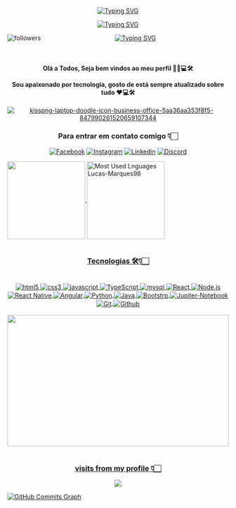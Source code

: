 <div id="badges"  align="center">

[![Typing SVG](https://readme-typing-svg.herokuapp.com?font=Arima&size=30&duration=5003&color=F7641A&background=77FFFF00&center=falso&vCenter=falso&lines=Hi!+Welcome+To+My+Profile+%F0%9F%A4%99)](https://git.io/typing-svg)

[![Typing SVG](http://i.picasion.com/gl/92/g1kC.gif)](https://github.com/Lucas-marques98/)

<p>
   <img align="left" alt="followers" title="Follow me on Github" src="https://custom-icon-badges.herokuapp.com/github/followers/Lucas-marques98?color=236ad3&labelColor=1155ba&style=for-the-badge&logo=person-add&label=Follow&logoColor=white"/></a>
  <a href="https://github.com/Lucas-marques98/Simple-View-Counter"> 
  </p>
  
  <a href="https://git.io/typing-svg"><img align="center" src="https://readme-typing-svg.herokuapp.com?font=Fira+Code&pause=1000&color=CF000E&center=falso&vCenter=falso&width=435&lines=Programa%C3%A7%C3%A3o+%E2%9D%A4%F0%9F%92%BB%F0%9F%9B%A0" alt="Typing SVG" /></a>

  </br>
  

</div>

 
<div id="badges" align="center">
<h4>
         <p align="center">Olá a Todos, Seja bem vindos ao meu perfil 🤝🏻💻🛠 </p>
        <p align="center">Sou apaixonado por tecnologia, gosto de está sempre atualizado sobre tudo ❤💻🛠</p>
</h4>

</div>

<div id="badges" align="center">
<a href="https://github.com/Lucas-marques98"><img src="https://i.ibb.co/Dkc5Bc6/kisspng-laptop-doodle-icon-business-office-5aa36aa353f8f5-847990261520659107344.png"  alt="kisspng-laptop-doodle-icon-business-office-5aa36aa353f8f5-847990261520659107344" border="0"></a>


  
</div>
 
 
 <div id="badges" align="center">
  
  
### Para entrar em contato comigo 👇🏻


[![Facebook](https://img.shields.io/badge/Facebook-1877F2?style=for-the-badge&logo=facebook&logoColor=white)](https://www.facebook.com/Lucas.19982017/)
[![Instagram](https://img.shields.io/badge/Instagram-E4405F?style=for-the-badge&logo=instagram&logoColor=white)](https://www.instagram.com/lucasmarques676/)
[![Linkedin](https://img.shields.io/badge/LinkedIn-0077B5?style=for-the-badge&logo=linkedin&logoColor=white)](https://www.linkedin.com/in/lucas-marques-8b040b169/)
[![Discord](https://img.shields.io/badge/Discord-7289DA?style=for-the-badge&logo=discord&logoColor=white)](https://discord.com/channels/@LCSMARQUES) 

</div>


<div id="badges align="center">
 <a href="https://github.com/Lucas-marques98">
  <img height="177em" align="center" src="https://github-readme-stats.vercel.app/api?username=Lucas-marques98&show_icons=true&theme=solarized-dark&include_all_commits=true&count_private=true"/>
  <img height="177em" align="center" src="https://github-readme-stats.vercel.app/api/top-langs/?username=Lucas-marques98&layout=compact&theme=solarized-dark" alt="Most Used Lnguages Lucas-Marques98" />
  
  </div>

</br>


<div id="badges" align="center">


### Tecnologias 🛠👇🏻


</div>


<div id="badges" align="center" style="display: inline_block"></br>
<img align="center" alt="html5" src="https://img.shields.io/badge/HTML5-E34F26?style=for-the-badge&logo=html5&logoColor=white">
<img align="center" alt="css3" src="https://img.shields.io/badge/CSS3-1572B6?style=for-the-badge&logo=css3&logoColor=white">
<img align="center" alt="javascript" src="https://img.shields.io/badge/JavaScript-F7DF1E?style=for-the-badge&logo=javascript&logoColor=black">
<img align="center" alt="TypeScript" src="https://img.shields.io/badge/TypeScript-007ACC?style=for-the-badge&logo=typescript&logoColor=white">
<img align="center" alt="mysql" src="https://img.shields.io/badge/MySQL-00000F?style=for-the-badge&logo=mysql&logoColor=white">
<img align="center" alt="React" src="https://img.shields.io/badge/React-20232A?style=for-the-badge&logo=react&logoColor=61DAFB">
<img align="center" alt="Node.js" src="https://img.shields.io/badge/Node.js-43853D?style=for-the-badge&logo=node.js&logoColor=white">
<img align="center" alt="React Native" src="https://img.shields.io/badge/React_Native-20232A?style=for-the-badge&logo=react&logoColor=61DAFB">
<img align="center" alt="Angular" src="https://img.shields.io/badge/Angular-red?style=for-the-badge&logo=angular&logoColor=white">
<img align="center" alt="Python" src="https://img.shields.io/badge/Python-007ACC?style=for-the-badge&logo=python&logoColor=white">
<img align="center" alt="Java" src="https://img.shields.io/badge/Java-ED8B00?style=for-the-badge&logo=java&logoColor=white">
<img align="center" alt="Bootstrp" src="https://img.shields.io/badge/Bootstrap-563D7C?style=for-the-badge&logo=bootstrap&logoColor=white">
<img align="center" alt="Jupiter-Notebook" src="https://img.shields.io/badge/Jupiter Notebook-ED8B00?style=for-the-badge&logo=jupiternotebook&logoColor=white">
<img align="center" alt="Git" src="https://img.shields.io/badge/Git-E34F26?style=for-the-badge&logo=git&logoColor=white">
<img align="center" alt="Github" src="https://img.shields.io/badge/GitHub-100000?style=for-the-badge&logo=github&logoColor=white">

</div>
</br>

<div id="badges" align"center">

<img src="http://1.bp.blogspot.com/-xgDMlMJtajo/UPg5sFSYovI/AAAAAAAABZ0/yYVUXNZdo54/s1600/foco12.jpg" width="100%" height="300px" align="center">
</div>
</br>

<div align="center">

<h3> visits from my profile 👇🏻 </h3>
</div>

<p align="center">   <img alingn="center" src="https://profile-counter.glitch.me/Lucas-marques98/count.svg" /></p>



                                                                                                           
<a href="http://www.github.com/Lucas-marques98"><img src="https://github-readme-activity-graph.cyclic.app/graph?username=Lucas-marques98&bg_color=171717&color=ffffff&line=3382ed&point=ffffff&area_color=171717&area=true&hide_border=true&custom_title=GitHub%20Commits%20Graph" alt="GitHub Commits Graph" /></a>


</div>
